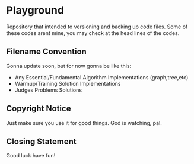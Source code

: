 # Playground

Repository that intended to versioning and backing up code files.
Some of these codes arent mine, you may check at the head lines of the codes.

## Filename Convention
Gonna update soon, but for now gonna be like this:
- Any Essential/Fundamental Algorithm Implementations (graph,tree,etc)
- Warmup/Training Solution Implementations
- Judges Problems Solutions

## Copyright Notice
Just make sure you use it for good things. God is watching, pal.

## Closing Statement
Good luck have fun!

